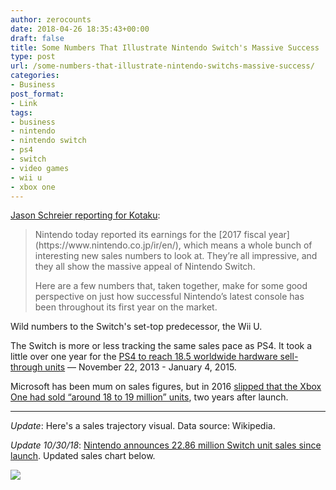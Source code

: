 ```yaml
---
author: zerocounts
date: 2018-04-26 18:35:43+00:00
draft: false
title: Some Numbers That Illustrate Nintendo Switch's Massive Success
type: post
url: /some-numbers-that-illustrate-nintendo-switchs-massive-success/
categories:
- Business
post_format:
- Link
tags:
- business
- nintendo
- nintendo switch
- ps4
- switch
- video games
- wii u
- xbox one
---
```


[Jason Schreier reporting for Kotaku](https://kotaku.com/some-numbers-that-illustrate-nintendo-switchs-massive-s-1825561698):


<blockquote>Nintendo today reported its earnings for the [2017 fiscal year](https://www.nintendo.co.jp/ir/en/), which means a whole bunch of interesting new sales numbers to look at. They’re all impressive, and they all show the massive appeal of Nintendo Switch.

Here are a few numbers that, taken together, make for some good perspective on just how successful Nintendo’s latest console has been throughout its first year on the market.</blockquote>


Wild numbers to the Switch's set-top predecessor, the Wii U.

The Switch is more or less tracking the same sales pace as PS4. It took a little over one year for the [PS4 to reach 18.5 worldwide hardware sell-through units](http://www.sie.com/en/corporate/release/2015/150106.html) — November 22, 2013 - January 4, 2015.

Microsoft has been mum on sales figures, but in 2016 [slipped that the Xbox One had sold “around 18 to 19 million” units](https://arstechnica.com/gaming/2016/01/ea-lets-slip-lifetime-xbox-one-and-ps4-consoles-sales/), two years after launch.



* * *



_Update_: Here's a sales trajectory visual. Data source: Wikipedia.

_Update 10/30/18_: [Nintendo announces 22.86 million Switch unit sales since launch](https://www.nintendo.co.jp/ir/en/finance/hard_soft/index.html). Updated sales chart below.

![](https://www.zerocounts.net/wp-content/uploads/2018/10/console-sales.png)


